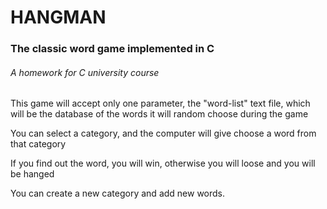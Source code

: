# HANGMAN
### The classic word game implemented in C
###### A homework for C university course

This game will accept only one parameter, the "word-list" text file,
which will be the database of the words it will random choose during the game

You can select a category, and the computer will give choose a word from that category

If you find out the word, you will win, otherwise you will loose and you will be hanged

You can create a new category and add new words.
